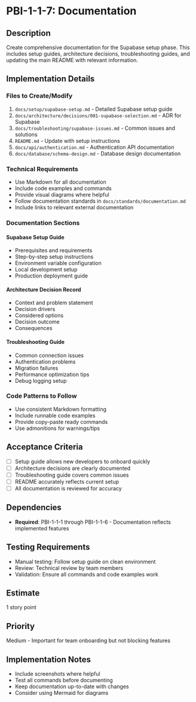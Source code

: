 # PBI-1-1-7: Documentation

## Description

Create comprehensive documentation for the Supabase setup phase. This includes
setup guides, architecture decisions, troubleshooting guides, and updating the
main README with relevant information.

## Implementation Details

### Files to Create/Modify

1. `docs/setup/supabase-setup.md` - Detailed Supabase setup guide
2. `docs/architecture/decisions/001-supabase-selection.md` - ADR for Supabase
3. `docs/troubleshooting/supabase-issues.md` - Common issues and solutions
4. `README.md` - Update with setup instructions
5. `docs/api/authentication.md` - Authentication API documentation
6. `docs/database/schema-design.md` - Database design documentation

### Technical Requirements

- Use Markdown for all documentation
- Include code examples and commands
- Provide visual diagrams where helpful
- Follow documentation standards in `docs/standards/documentation.md`
- Include links to relevant external documentation

### Documentation Sections

#### Supabase Setup Guide

- Prerequisites and requirements
- Step-by-step setup instructions
- Environment variable configuration
- Local development setup
- Production deployment guide

#### Architecture Decision Record

- Context and problem statement
- Decision drivers
- Considered options
- Decision outcome
- Consequences

#### Troubleshooting Guide

- Common connection issues
- Authentication problems
- Migration failures
- Performance optimization tips
- Debug logging setup

### Code Patterns to Follow

- Use consistent Markdown formatting
- Include runnable code examples
- Provide copy-paste ready commands
- Use admonitions for warnings/tips

## Acceptance Criteria

- [ ] Setup guide allows new developers to onboard quickly
- [ ] Architecture decisions are clearly documented
- [ ] Troubleshooting guide covers common issues
- [ ] README accurately reflects current setup
- [ ] All documentation is reviewed for accuracy

## Dependencies

- **Required**: PBI-1-1-1 through PBI-1-1-6 - Documentation reflects implemented features

## Testing Requirements

- Manual testing: Follow setup guide on clean environment
- Review: Technical review by team members
- Validation: Ensure all commands and code examples work

## Estimate

1 story point

## Priority

Medium - Important for team onboarding but not blocking features

## Implementation Notes

- Include screenshots where helpful
- Test all commands before documenting
- Keep documentation up-to-date with changes
- Consider using Mermaid for diagrams
